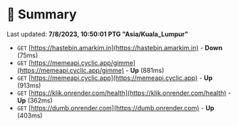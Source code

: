 # 📖 Summary
Last updated: **7/8/2023, 10:50:01 PTG "Asia/Kuala_Lumpur"**

- `GET` [https://hastebin.amarkim.in](https://hastebin.amarkim.in) - **Down** (75ms)
- `GET` [https://memeapi.cyclic.app/gimme](https://memeapi.cyclic.app/gimme) - **Up** (881ms)
- `GET` [https://memeapi.cyclic.app](https://memeapi.cyclic.app) - **Up** (913ms)
- `GET` [https://klik.onrender.com/health](https://klik.onrender.com/health) - **Up** (362ms)
- `GET` [https://dumb.onrender.com](https://dumb.onrender.com) - **Up** (403ms)
